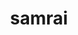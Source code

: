 ---
title: "samrai"
layout: cache
categories: [package, develop]
meta: {"compilers": ["gcc@=7.5.0"], "num_specs": 6, "num_specs_by_stack": {"radiuss": 6, "root": 6}, "oss": ["ubuntu18.04"], "platforms": ["linux"], "stacks": ["radiuss", "root"], "targets": ["x86_64_v3"], "versions": ["3.12.0"]}
spec_details: [{"compiler": "gcc@=7.5.0", "hash": "3a7c6qgxmh2ewmd7ux6vtlm4q5gxaljq", "os": "ubuntu18.04", "platform": "linux", "size": "-", "stacks": ["radiuss", "root"], "target": "x86_64_v3", "variants": ["build_system=autotools", "~debug", "patches=7ebc13a", "~shared", "~silo"], "versions": ["3.12.0"]}, {"compiler": "gcc@=7.5.0", "hash": "5jsdr3y6kxjua7tm5wiagipsslk54xn4", "os": "ubuntu18.04", "platform": "linux", "size": "-", "stacks": ["radiuss", "root"], "target": "x86_64_v3", "variants": ["build_system=autotools", "~debug", "patches=7ebc13a", "~shared", "~silo"], "versions": ["3.12.0"]}, {"compiler": "gcc@=7.5.0", "hash": "cmj6pobnakwclssxucgknev2aakqede2", "os": "ubuntu18.04", "platform": "linux", "size": "-", "stacks": ["radiuss", "root"], "target": "x86_64_v3", "variants": ["build_system=autotools", "~debug", "patches=7ebc13a", "~shared", "~silo"], "versions": ["3.12.0"]}, {"compiler": "gcc@=7.5.0", "hash": "lbrsutbnkf2zw4p7oaitlsrs6owovxod", "os": "ubuntu18.04", "platform": "linux", "size": "-", "stacks": ["radiuss", "root"], "target": "x86_64_v3", "variants": ["build_system=autotools", "~debug", "patches=7ebc13a", "~shared", "~silo"], "versions": ["3.12.0"]}, {"compiler": "gcc@=7.5.0", "hash": "mrvt6hj2jixazv4m4s6dxj2x377efr45", "os": "ubuntu18.04", "platform": "linux", "size": "-", "stacks": ["radiuss", "root"], "target": "x86_64_v3", "variants": ["build_system=autotools", "~debug", "patches=7ebc13a", "~shared", "~silo"], "versions": ["3.12.0"]}, {"compiler": "gcc@=7.5.0", "hash": "sngzxqzs7z7rd6yfyu4xex3x7h6a2yhp", "os": "ubuntu18.04", "platform": "linux", "size": "-", "stacks": ["radiuss", "root"], "target": "x86_64_v3", "variants": ["build_system=autotools", "~debug", "patches=7ebc13a", "~shared", "~silo"], "versions": ["3.12.0"]}]
---
